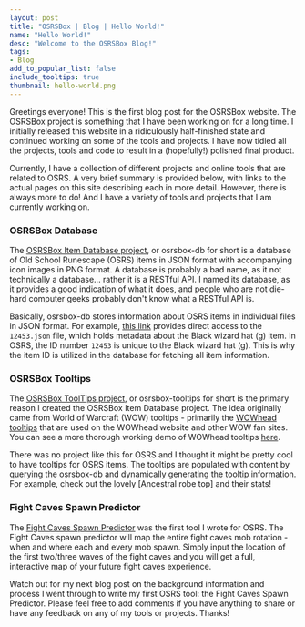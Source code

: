 ```yaml
---
layout: post
title: "OSRSBox | Blog | Hello World!"
name: "Hello World!"
desc: "Welcome to the OSRSBox Blog!"
tags:
- Blog
add_to_popular_list: false
include_tooltips: true
thumbnail: hello-world.png
---
```


Greetings everyone! This is the first blog post for the OSRSBox website. The OSRSBox project is something that I have been working on for a long time. I initially released this website in a ridiculously half-finished state and continued working on some of the tools and projects. I have now tidied all the projects, tools and code to result in a (hopefully!) polished final product. 

Currently, I have a collection of different projects and online tools that are related to OSRS. A very brief summary is provided below, with links to the actual pages on this site describing each in more detail. However, there is always more to do! And I have a variety of tools and projects that I am currently working on.

### OSRSBox Database

The [OSRSBox Item Database project](/projects/osrsbox-db/), or osrsbox-db for short is a database of Old School Runescape (OSRS) items in JSON format with accompanying icon images in PNG format. A database is probably a bad name, as it not technically a database... rather it is a RESTful API. I named its database, as it provides a good indication of what it does, and people who are not die-hard computer geeks probably don't know what a RESTful API is.

Basically, osrsbox-db stores information about OSRS items in individual files in JSON format. For example, [this link](https://www.osrsbox.com/osrsbox-db/items-json/12453.json) provides direct access to the `12453.json` file, which holds metadata about the Black wizard hat (g) item. In OSRS, the ID number `12453` is unique to the Black wizard hat (g). This is why the item ID is utilized in the database for fetching all item information.

### OSRSBox Tooltips

The [OSRSBox ToolTips project](/projects/osrsbox-tooltips/), or osrsbox-tooltips for short is the primary reason I created the OSRSBox Item Database project. The idea originally came from World of Warcraft (WOW) tooltips - primarily the [WOWhead tooltips](http://www.wowhead.com/tooltips) that are used on the WOWhead website and other WOW fan sites. You can see a more thorough working demo of WOWhead tooltips [here](http://wow.zamimg.com/widgets/power/demo.html).

There was no project like this for OSRS and I thought it might be pretty cool to have tooltips for OSRS items. The tooltips are populated with content by querying the osrsbox-db and dynamically generating the tooltip information. For example, check out the lovely <span class="osrstooltip" id='21021' title='Please wait ...'>[Ancestral robe top]</span> and their stats!

### Fight Caves Spawn Predictor

The [Fight Caves Spawn Predictor](/tools/fight-caves/) was the first tool I wrote for OSRS. The Fight Caves spawn predictor will map the entire fight caves mob rotation - when and where each and every mob spawn. Simply input the location of the first two/three waves of the fight caves and you will get a full, interactive map of your future fight caves experience. 

Watch out for my next blog post on the background information and process I went through to write my first OSRS tool: the Fight Caves Spawn Predictor. Please feel free to add comments if you have anything to share or have any feedback on any of my tools or projects. Thanks!